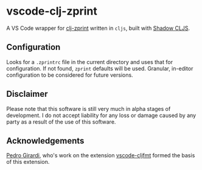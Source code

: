 # vscode-clj-zprint

A VS Code wrapper for [clj-zprint](https://github.com/kkinnear/zprint) written in `cljs`, built with [Shadow CLJS](http://shadow-cljs.org/).

## Configuration

Looks for a `.zprintrc` file in the current directory and uses that for configuration.  If not found, `zprint` defaults will be used.  Granular, in-editor configuration to be considered for future versions.

## Disclaimer

Please note that this software is still very much in alpha stages of development.  I do not accept liability for any loss or damage caused by any party as a result of the use of this software.


## Acknowledgements

[Pedro Girardi](https://github.com/pedrorgirardi), who's work on the extension [vscode-cljfmt](https://github.com/pedrorgirardi/vscode-cljfmt) formed the basis of this extension.